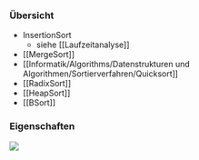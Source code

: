 ### Übersicht
+ InsertionSort
	+ siehe [[Laufzeitanalyse]]
+ [[MergeSort]]
+ [[Informatik/Algorithms/Datenstrukturen und Algorithmen/Sortierverfahren/Quicksort]]
+ [[RadixSort]]
+ [[HeapSort]]
+ [[BSort]]

### Eigenschaften
![](../../../z_images/Pasted%20image%2020221028155851.png)